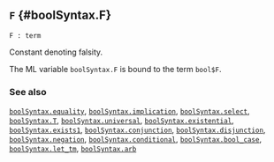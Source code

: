 ## `F` {#boolSyntax.F}


```
F : term
```



Constant denoting falsity.


The ML variable `boolSyntax.F` is bound to the term `bool$F`.

### See also

[`boolSyntax.equality`](#boolSyntax.equality), [`boolSyntax.implication`](#boolSyntax.implication), [`boolSyntax.select`](#boolSyntax.select), [`boolSyntax.T`](#boolSyntax.T), [`boolSyntax.universal`](#boolSyntax.universal), [`boolSyntax.existential`](#boolSyntax.existential), [`boolSyntax.exists1`](#boolSyntax.exists1), [`boolSyntax.conjunction`](#boolSyntax.conjunction), [`boolSyntax.disjunction`](#boolSyntax.disjunction), [`boolSyntax.negation`](#boolSyntax.negation), [`boolSyntax.conditional`](#boolSyntax.conditional), [`boolSyntax.bool_case`](#boolSyntax.bool_case), [`boolSyntax.let_tm`](#boolSyntax.let_tm), [`boolSyntax.arb`](#boolSyntax.arb)

